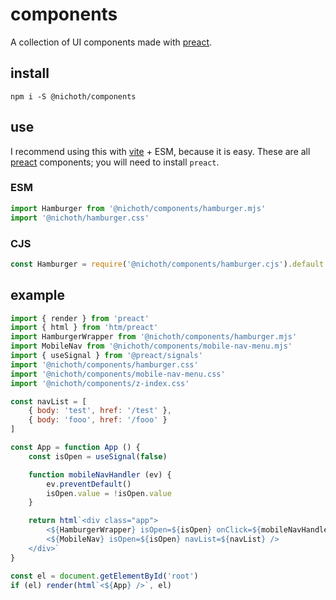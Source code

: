 # components
A collection of UI components made with [preact](https://www.npmjs.com/package/preact).


## install
```
npm i -S @nichoth/components
```

## use
I recommend using this with [vite](https://www.npmjs.com/package/vite) + ESM, because it is easy. These are all [preact](https://www.npmjs.com/package/preact) components; you will need to install `preact`.

### ESM
```js
import Hamburger from '@nichoth/components/hamburger.mjs'
import '@nichoth/hamburger.css'
```

### CJS
```js
const Hamburger = require('@nichoth/components/hamburger.cjs').default
```


## example
```js
import { render } from 'preact'
import { html } from 'htm/preact'
import HamburgerWrapper from '@nichoth/components/hamburger.mjs'
import MobileNav from '@nichoth/components/mobile-nav-menu.mjs'
import { useSignal } from '@preact/signals'
import '@nichoth/components/hamburger.css'
import '@nichoth/components/mobile-nav-menu.css'
import '@nichoth/components/z-index.css'

const navList = [
    { body: 'test', href: '/test' },
    { body: 'fooo', href: '/fooo' }
]

const App = function App () {
    const isOpen = useSignal(false)

    function mobileNavHandler (ev) {
        ev.preventDefault()
        isOpen.value = !isOpen.value
    }

    return html`<div class="app">
        <${HamburgerWrapper} isOpen=${isOpen} onClick=${mobileNavHandler} />
        <${MobileNav} isOpen=${isOpen} navList=${navList} />
    </div>`
}

const el = document.getElementById('root')
if (el) render(html`<${App} />`, el)
```
